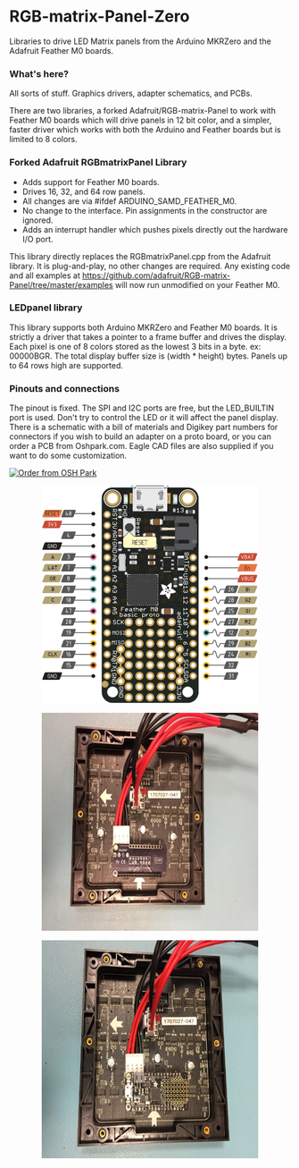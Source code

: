 # RGB-matrix-Panel-Zero
Libraries to drive LED Matrix panels from the Arduino MKRZero and the Adafruit Feather M0 boards.

### What's here?
All sorts of stuff. Graphics drivers, adapter schematics, and PCBs.

There are two libraries, a forked Adafruit/RGB-matrix-Panel to work with Feather M0 boards which
will drive panels in 12 bit color, and a simpler, faster driver which works with both the Arduino
and Feather boards but is limited to 8 colors.

### Forked Adafruit RGBmatrixPanel Library
- Adds support for Feather M0 boards.
- Drives 16, 32, and 64 row panels.
- All changes are via #ifdef ARDUINO_SAMD_FEATHER_M0.
- No change to the interface. Pin assignments in the constructor are ignored.
- Adds an interrupt handler which pushes pixels directly out the hardware I/O port.

This library directly replaces the RGBmatrixPanel.cpp from the Adafruit library. It is
plug-and-play, no other changes are required. Any existing code and all examples at
https://github.com/adafruit/RGB-matrix-Panel/tree/master/examples will now run unmodified
on your Feather M0.

### LEDpanel library
This library supports both Arduino MKRZero and Feather M0 boards. It is strictly a driver that
takes a pointer to a frame buffer and drives the display. Each pixel is one of 8 colors stored
as the lowest 3 bits in a byte. ex: 00000BGR. The total display buffer size is (width * height) bytes.
Panels up to 64 rows high are supported.

### Pinouts and connections
The pinout is fixed. The SPI and I2C ports are free, but the LED_BUILTIN port is used. Don't try
to control the LED or it will affect the panel display. There is a schematic with a bill of materials
and Digikey part numbers for connectors if you wish to build an adapter on a proto board, or you can
order a PCB from Oshpark.com. Eagle CAD files are also supplied if you want to do some customization.

<a href="https://oshpark.com/shared_projects/1QNzmjwa"><img src="https://oshpark.com/assets/badge-5b7ec47045b78aef6eb9d83b3bac6b1920de805e9a0c227658eac6e19a045b9c.png" alt="Order from OSH Park"></img></a>

<p align="center"><img width="388" height="390" src="/images/Feather_M0_RGBmatrixPanel_Connection_Diagram.png"></p>

<p align="center"><img width="388" height="390" src="/images/adapter_in_panel.jpg"></p>

<p align="center"><img width="388" height="390" src="/images/feather_in_panel.jpg"></p>
